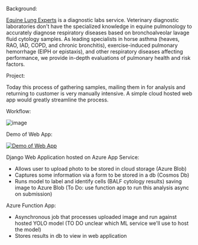 Background: 

[Equine Lung Experts](https://www.equinelungexperts.com/) is a diagnostic labs service. Veterinary diagnostic laboratories don't have the specialized knowledge in equine pulmonology to accurately diagnose respiratory diseases based on bronchoalveolar lavage fluid cytology samples. As leading specialists in horse asthma (heaves, RAO, IAD, COPD, and chronic bronchitis), exercise-induced pulmonary hemorrhage 
(EIPH or epistaxis), and other respiratory diseases affecting performance, we provide in-depth evaluations of pulmonary health and risk factors. 

Project: 

Today this process of gathering samples, mailing them in for analysis and returning to customer is very manually intensive. A simple cloud hosted web app would greatly streamline the process.

Workflow:

![image](https://github.com/strubelkai/SeattleSlew/assets/122396447/9a9090eb-fbaf-419f-9b7a-5de50e50df68)

Demo of Web App: 

[![Demo of Web App](http://img.youtube.com/vi/LJqrXAxcLzY/0.jpg)](http://www.youtube.com/watch?v=LJqrXAxcLzY)

Django Web Application hosted on Azure App Service:
-  Allows user to upload photo to be stored in cloud storage (Azure Blob)
- Captures some information via a form to be stored in a db (Cosmos Db)
- Runs model to label and identify cells (BALF cytology results) saving image to Azure Blob (To Do: use function app to run this analysis async on submission)

Azure Function App: 
- Asynchronous job that processes uploaded image and run against hosted YOLO model (TO DO unclear which ML service we'll use to host the model)
- Stores results in db to view in web application

